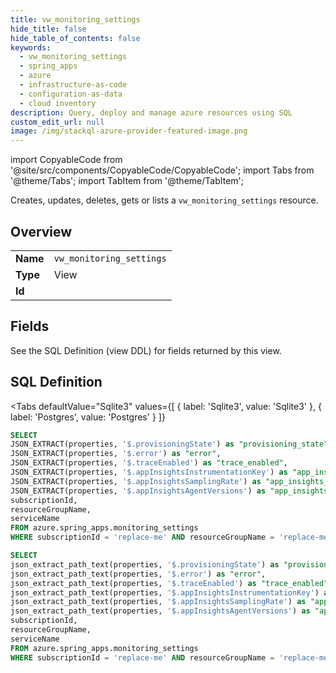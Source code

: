 ```yaml
--- 
title: vw_monitoring_settings
hide_title: false
hide_table_of_contents: false
keywords:
  - vw_monitoring_settings
  - spring_apps
  - azure
  - infrastructure-as-code
  - configuration-as-data
  - cloud inventory
description: Query, deploy and manage azure resources using SQL
custom_edit_url: null
image: /img/stackql-azure-provider-featured-image.png
---
```


import CopyableCode from '@site/src/components/CopyableCode/CopyableCode';
import Tabs from '@theme/Tabs';
import TabItem from '@theme/TabItem';

Creates, updates, deletes, gets or lists a <code>vw_monitoring_settings</code> resource.

## Overview
<table><tbody>
<tr><td><b>Name</b></td><td><code>vw_monitoring_settings</code></td></tr>
<tr><td><b>Type</b></td><td>View</td></tr>
<tr><td><b>Id</b></td><td><CopyableCode code="azure.spring_apps.vw_monitoring_settings" /></td></tr>
</tbody></table>

## Fields

See the SQL Definition (view DDL) for fields returned by this view.

## SQL Definition

<Tabs
defaultValue="Sqlite3"
values={[
{ label: 'Sqlite3', value: 'Sqlite3' },
{ label: 'Postgres', value: 'Postgres' }
]}
>
<TabItem value="Sqlite3">

```sql
SELECT
JSON_EXTRACT(properties, '$.provisioningState') as "provisioning_state",
JSON_EXTRACT(properties, '$.error') as "error",
JSON_EXTRACT(properties, '$.traceEnabled') as "trace_enabled",
JSON_EXTRACT(properties, '$.appInsightsInstrumentationKey') as "app_insights_instrumentation_key",
JSON_EXTRACT(properties, '$.appInsightsSamplingRate') as "app_insights_sampling_rate",
JSON_EXTRACT(properties, '$.appInsightsAgentVersions') as "app_insights_agent_versions",
subscriptionId,
resourceGroupName,
serviceName
FROM azure.spring_apps.monitoring_settings
WHERE subscriptionId = 'replace-me' AND resourceGroupName = 'replace-me' AND serviceName = 'replace-me';
```

</TabItem>
<TabItem value="Postgres">

```sql
SELECT
json_extract_path_text(properties, '$.provisioningState') as "provisioning_state",
json_extract_path_text(properties, '$.error') as "error",
json_extract_path_text(properties, '$.traceEnabled') as "trace_enabled",
json_extract_path_text(properties, '$.appInsightsInstrumentationKey') as "app_insights_instrumentation_key",
json_extract_path_text(properties, '$.appInsightsSamplingRate') as "app_insights_sampling_rate",
json_extract_path_text(properties, '$.appInsightsAgentVersions') as "app_insights_agent_versions",
subscriptionId,
resourceGroupName,
serviceName
FROM azure.spring_apps.monitoring_settings
WHERE subscriptionId = 'replace-me' AND resourceGroupName = 'replace-me' AND serviceName = 'replace-me';
```

</TabItem>
</Tabs>
